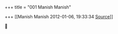 +++
title = "001 Manish Manish"

+++
[[Manish Manish	2012-01-06, 19:33:34 [Source](https://groups.google.com/g/bvparishat/c/2OOm5rS1NxQ)]]





